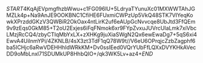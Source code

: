 $START$4KqAjEVpmgfhzbWwu+c1FG096lU+5LdryaTYunuXc01MXWWTAhJGMZLk4p+Na9AnJE9OOKBNC1CfiHE6FUxmiCWPzUp5VkQ48STK7VIYeqKowkXPrzddGKzV3QWBiR2OkOax4ntLirK2uf6eAUpGcNvvcqe8UbJtd3FfQEm9v9zEqs0GkM85+T2oU2Exjes6iFqFNmok6xr9FYpZvxuJUVrcUlaLmk7xiVbcLMzjRcCQ4/zbyCTIqMbYxLX+zXHKg9juXiaSWgN2Qx6ewEwaDg7+5qS6xi4EwvA4UilnmYPi/4ZKNLB/4sX3zt3TdF1qQ78W9t//V6eU6OPrqjcZzbZagphf6ba5ICHjc6aRwVDEHHhIdWRkKM+Dv0ssIEed0VQrYUbFfLQXxDVYKHkAVecDD9oMbLnxl71SDUMkUP8HhbQIO+/qk3WK5Lv+az4+$END$